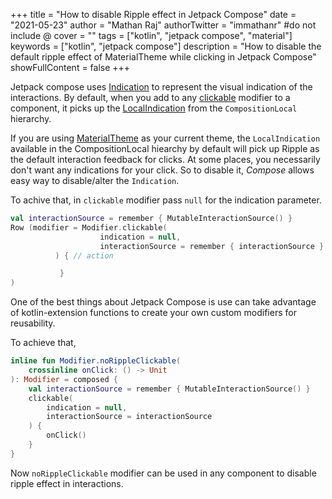 +++
title = "How to disable Ripple effect in Jetpack Compose"
date = "2021-05-23"
author = "Mathan Raj"
authorTwitter = "immathanr" #do not include @
cover = ""
tags = ["kotlin", "jetpack compose", "material"]
keywords = ["kotlin", "jetpack compose"]
description = "How to disable the default ripple effect of MaterialTheme while clicking in Jetpack Compose"
showFullContent = false
+++

Jetpack compose uses [Indication](https://developer.android.com/reference/kotlin/androidx/compose/foundation/Indication) to represent the visual indication of the interactions. By default, when you add to any [clickable](https://developer.android.com/reference/kotlin/androidx/compose/foundation/package-summary#(androidx.compose.ui.Modifier).clickable(kotlin.Boolean,kotlin.String,androidx.compose.ui.semantics.Role,kotlin.Function0)) modifier to a component, it picks up the [LocalIndication](https://developer.android.com/reference/kotlin/androidx/compose/foundation/package-summary.html#localindication) from the `CompositionLocal` hierarchy.

If you are using [MaterialTheme](https://developer.android.com/reference/kotlin/androidx/compose/material/MaterialTheme?hl=en) as your current theme, the `LocalIndication` available in the CompositionLocal hiearchy by default will pick up Ripple as the default interaction feedback for clicks. At some places, you necessarily don't want any indications for your click. So to disable it, *Compose* allows easy way to disable/alter the `Indication`.

To achive that, in `clickable` modifier pass `null` for the indication parameter.

```kotlin
val interactionSource = remember { MutableInteractionSource() }
Row (modifier = Modifier.clickable(
                    indication = null, 
                    interactionSource = remember { interactionSource }
          ) { // action

           }
)
```

One of the best things about Jetpack Compose is use can take advantage of kotlin-extension functions to create your own custom modifiers for reusability.

To achieve that,

```kotlin
inline fun Modifier.noRippleClickable(
    crossinline onClick: () -> Unit
): Modifier = composed {
    val interactionSource = remember { MutableInteractionSource() }
    clickable(
        indication = null,
        interactionSource = interactionSource
    ) {
        onClick()
    }
}
```

Now `noRippleClickable` modifier can be used in any component to disable ripple effect in interactions.